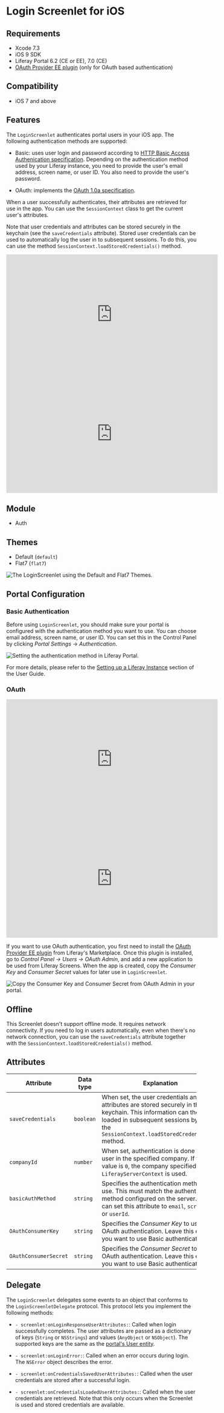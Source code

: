 # Login Screenlet for iOS [](id=loginscreenlet-for-ios)

## Requirements [](id=requirements)

- Xcode 7.3
- iOS 9 SDK
- Liferay Portal 6.2 (CE or EE), 7.0 (CE) 
- [OAuth Provider EE plugin](https://www.liferay.com/marketplace/-/mp/application/45261909) 
  (only for OAuth based authentication)

## Compatibility [](id=compatibility)

- iOS 7 and above

## Features [](id=features)

The `LoginScreenlet` authenticates portal users in your iOS app. The following
authentication methods are supported:

- Basic: uses user login and password according to 
  [HTTP Basic Access Authenication specification](http://tools.ietf.org/html/rfc2617). 
  Depending on the authentication method used by your Liferay instance, you need 
  to provide the user's email address, screen name, or user ID. You also need to 
  provide the user's password. 

- OAuth: implements the 
  [OAuth 1.0a specification](http://oauth.net/core/1.0a/).

When a user successfully authenticates, their attributes are retrieved for use 
in the app. You can use the `SessionContext` class to get the current user's 
attributes.

Note that user credentials and attributes can be stored securely in the keychain 
(see the `saveCredentials` attribute). Stored user credentials can be used to 
automatically log the user in to subsequent sessions. To do this, you can use 
the method `SessionContext.loadStoredCredentials()` method.

<iframe width="560" height="315" src="https://www.youtube.com/embed/XivMMLBqH9E" frameborder="0" allowfullscreen></iframe>

<iframe width="560" height="315" src="https://www.youtube.com/embed/JlQ8nWGFsyg" frameborder="0" allowfullscreen></iframe>

## Module [](id=module)

- Auth

## Themes [](id=themes)

- Default (`default`)
- Flat7 (`flat7`)

![The `LoginScreenlet` using the Default and Flat7 Themes.](../../images/screens-ios-login.png)

## Portal Configuration [](id=portal-configuration)

### Basic Authentication [](id=basic-authentication)

Before using `LoginScreenlet`, you should make sure your portal is configured 
with the authentication method you want to use. You can choose email address, 
screen name, or user ID. You can set this in the Control Panel by clicking 
*Portal Settings* &rarr; *Authentication*.

![Setting the authentication method in Liferay Portal.](../../images/screens-portal-auth.png)

For more details, please refer to the 
[Setting up a Liferay Instance](/discover/portal/-/knowledge_base/7-0/setting-up-a-liferay-instance) 
section of the User Guide. 

### OAuth [](id=oauth)

<iframe width="560" height="315" src="https://www.youtube.com/embed/hg70gpUEUI0" frameborder="0" allowfullscreen></iframe>

<iframe width="560" height="315" src="https://www.youtube.com/embed/fo18U3SHhiI" frameborder="0" allowfullscreen></iframe>

If you want to use OAuth authentication, you first need to install the 
[OAuth Provider EE plugin](https://www.liferay.com/marketplace/-/mp/application/45261909) 
from Liferay's Marketplace. Once this plugin is installed, go to 
*Control Panel &rarr; Users &rarr; OAuth Admin*, and add a new application to be 
used from Liferay Screens. When the app is created, copy the *Consumer Key* and 
*Consumer Secret* values for later use in `LoginScreenlet`.

![Copy the Consumer Key and Consumer Secret from OAuth Admin in your portal.](../../images/screens-portal-oauth.png)

## Offline [](id=offline)

This Screenlet doesn't support offline mode. It requires network connectivity.
If you need to log in users automatically, even when there's no network 
connection, you can use the `saveCredentials` attribute together with the 
`SessionContext.loadStoredCredentials()` method. 

## Attributes [](id=attributes)

| Attribute | Data type | Explanation |
|-----------|-----------|-------------| 
| `saveCredentials` | `boolean` | When set, the user credentials and attributes are stored securely in the keychain. This information can then be loaded in subsequent sessions by calling the `SessionContext.loadStoredCredentials()` method. |
| `companyId` | `number` | When set, authentication is done for a user in the specified company. If the value is `0`, the company specified in `LiferayServerContext` is used. |
| `basicAuthMethod` | `string` | Specifies the authentication method to use. This must match the authentication method configured on the server. You can set this attribute to `email`, `screenName` or `userId`. |
| `OAuthConsumerKey` | `string` | Specifies the *Consumer Key* to used in OAuth authentication. Leave this empty if you want to use Basic authentication. |
| `OAuthConsumerSecret` | `string` | Specifies the *Consumer Secret* to use in OAuth authentication. Leave this empty if you want to use Basic authentication. |

## Delegate [](id=delegate)

The `LoginScreenlet` delegates some events to an object that conforms to the 
`LoginScreenletDelegate` protocol. This protocol lets you implement the 
following methods:

- `- screenlet:onLoginResponseUserAttributes:`: Called when login successfully 
  completes. The user attributes are passed as a dictionary of keys (`String` or 
  `NSStrings`) and values (`AnyObject` or `NSObject`). The supported keys are 
  the same as the [portal's User entity](https://github.com/liferay/liferay-portal/blob/6.2.x/portal-impl/src/com/liferay/portal/service.xml#L2233).

- `- screenlet:onLoginError:`: Called when an error occurs during login. The 
  `NSError` object describes the error.

- `- screenlet:onCredentialsSavedUserAttributes:`: Called when the user 
  credentials are stored after a successful login.

- `- screenlet:onCredentialsLoadedUserAttributes:`: Called when the user 
  credentials are retrieved. Note that this only occurs when the Screenlet is 
  used and stored credentials are available. 
